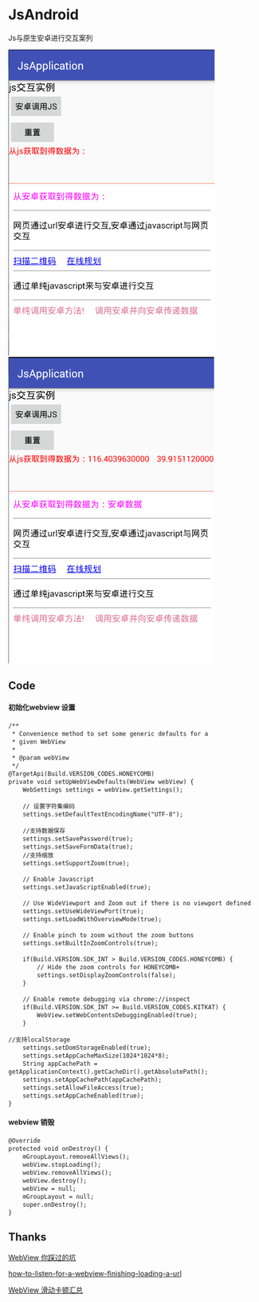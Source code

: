 # JsAndroid
Js与原生安卓进行交互案列

![](screenshot/20170301162221.png)   ![](screenshot/20170301162011.png)

## Code 
#### 初始化webview 设置  

    /**
     * Convenience method to set some generic defaults for a
     * given WebView
     *
     * @param webView
     */
    @TargetApi(Build.VERSION_CODES.HONEYCOMB)
    private void setUpWebViewDefaults(WebView webView) {
        WebSettings settings = webView.getSettings();

        // 设置字符集编码
        settings.setDefaultTextEncodingName("UTF-8");
        
        //支持数据保存
        settings.setSavePassword(true);
        settings.setSaveFormData(true);
        //支持缩放
        settings.setSupportZoom(true);

        // Enable Javascript
        settings.setJavaScriptEnabled(true);

        // Use WideViewport and Zoom out if there is no viewport defined
        settings.setUseWideViewPort(true);
        settings.setLoadWithOverviewMode(true);

        // Enable pinch to zoom without the zoom buttons
        settings.setBuiltInZoomControls(true);

        if(Build.VERSION.SDK_INT > Build.VERSION_CODES.HONEYCOMB) {
            // Hide the zoom controls for HONEYCOMB+
            settings.setDisplayZoomControls(false);
        }

        // Enable remote debugging via chrome://inspect
        if(Build.VERSION.SDK_INT >= Build.VERSION_CODES.KITKAT) {
            WebView.setWebContentsDebuggingEnabled(true);
        }
	    
	//支持localStorage
        settings.setDomStorageEnabled(true);
        settings.setAppCacheMaxSize(1024*1024*8);
        String appCachePath = getApplicationContext().getCacheDir().getAbsolutePath();
        settings.setAppCachePath(appCachePath);
        settings.setAllowFileAccess(true);
        settings.setAppCacheEnabled(true);
    }	

#### webview 销毁 
    @Override
    protected void onDestroy() {
        mGroupLayout.removeAllViews();
        webView.stopLoading();
        webView.removeAllViews();
        webView.destroy();
        webView = null;
        mGroupLayout = null;
        super.onDestroy();
    }



## Thanks

[WebView 你踩过的坑](http://blog.csdn.net/hytfly/article/details/48489251)

[how-to-listen-for-a-webview-finishing-loading-a-url](https://stackoverflow.com/questions/3149216/how-to-listen-for-a-webview-finishing-loading-a-url)

[WebView 滑动卡顿汇总](http://www.cnblogs.com/liu-fei/p/5622446.html)





